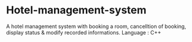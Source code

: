 # Hotel-management-system
A hotel management system with booking a room, cancelltion of booking, display status & modify recorded informations.
Language : C++

